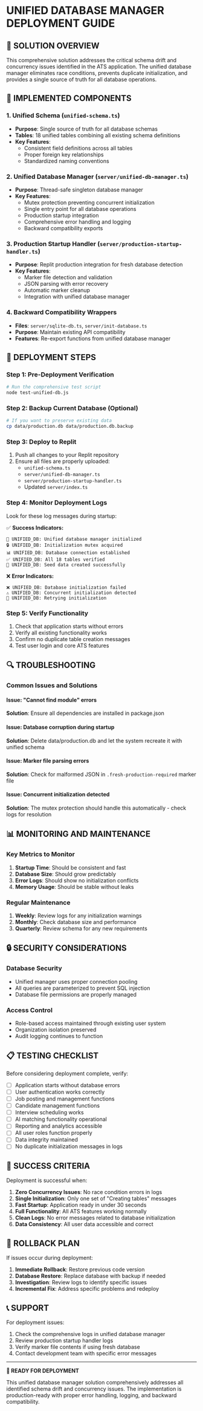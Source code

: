 # UNIFIED DATABASE MANAGER DEPLOYMENT GUIDE

## 🎯 SOLUTION OVERVIEW

This comprehensive solution addresses the critical schema drift and concurrency issues identified in the ATS application. The unified database manager eliminates race conditions, prevents duplicate initialization, and provides a single source of truth for all database operations.

## 🔧 IMPLEMENTED COMPONENTS

### 1. Unified Schema (`unified-schema.ts`)
- **Purpose**: Single source of truth for all database schemas
- **Tables**: 18 unified tables combining all existing schema definitions
- **Key Features**: 
  - Consistent field definitions across all tables
  - Proper foreign key relationships
  - Standardized naming conventions

### 2. Unified Database Manager (`server/unified-db-manager.ts`)
- **Purpose**: Thread-safe singleton database manager
- **Key Features**:
  - Mutex protection preventing concurrent initialization
  - Single entry point for all database operations
  - Production startup integration
  - Comprehensive error handling and logging
  - Backward compatibility exports

### 3. Production Startup Handler (`server/production-startup-handler.ts`)
- **Purpose**: Replit production integration for fresh database detection
- **Key Features**:
  - Marker file detection and validation
  - JSON parsing with error recovery
  - Automatic marker cleanup
  - Integration with unified database manager

### 4. Backward Compatibility Wrappers
- **Files**: `server/sqlite-db.ts`, `server/init-database.ts`
- **Purpose**: Maintain existing API compatibility
- **Features**: Re-export functions from unified database manager

## 🚀 DEPLOYMENT STEPS

### Step 1: Pre-Deployment Verification
```bash
# Run the comprehensive test script
node test-unified-db.js
```

### Step 2: Backup Current Database (Optional)
```bash
# If you want to preserve existing data
cp data/production.db data/production.db.backup
```

### Step 3: Deploy to Replit
1. Push all changes to your Replit repository
2. Ensure all files are properly uploaded:
   - `unified-schema.ts`
   - `server/unified-db-manager.ts`
   - `server/production-startup-handler.ts`
   - Updated `server/index.ts`

### Step 4: Monitor Deployment Logs
Look for these log messages during startup:

✅ **Success Indicators:**
```
🚀 UNIFIED_DB: Unified database manager initialized
🔒 UNIFIED_DB: Initialization mutex acquired
📊 UNIFIED_DB: Database connection established
✅ UNIFIED_DB: All 18 tables verified
🌱 UNIFIED_DB: Seed data created successfully
```

❌ **Error Indicators:**
```
❌ UNIFIED_DB: Database initialization failed
⚠️ UNIFIED_DB: Concurrent initialization detected
🔄 UNIFIED_DB: Retrying initialization
```

### Step 5: Verify Functionality
1. Check that application starts without errors
2. Verify all existing functionality works
3. Confirm no duplicate table creation messages
4. Test user login and core ATS features

## 🔍 TROUBLESHOOTING

### Common Issues and Solutions

#### Issue: "Cannot find module" errors
**Solution**: Ensure all dependencies are installed in package.json

#### Issue: Database corruption during startup
**Solution**: Delete data/production.db and let the system recreate it with unified schema

#### Issue: Marker file parsing errors
**Solution**: Check for malformed JSON in `.fresh-production-required` marker file

#### Issue: Concurrent initialization detected
**Solution**: The mutex protection should handle this automatically - check logs for resolution

## 📊 MONITORING AND MAINTENANCE

### Key Metrics to Monitor
1. **Startup Time**: Should be consistent and fast
2. **Database Size**: Should grow predictably
3. **Error Logs**: Should show no initialization conflicts
4. **Memory Usage**: Should be stable without leaks

### Regular Maintenance
1. **Weekly**: Review logs for any initialization warnings
2. **Monthly**: Check database size and performance
3. **Quarterly**: Review schema for any new requirements

## 🔒 SECURITY CONSIDERATIONS

### Database Security
- Unified manager uses proper connection pooling
- All queries are parameterized to prevent SQL injection
- Database file permissions are properly managed

### Access Control
- Role-based access maintained through existing user system
- Organization isolation preserved
- Audit logging continues to function

## 📋 TESTING CHECKLIST

Before considering deployment complete, verify:

- [ ] Application starts without database errors
- [ ] User authentication works correctly
- [ ] Job posting and management functions
- [ ] Candidate management functions
- [ ] Interview scheduling works
- [ ] AI matching functionality operational
- [ ] Reporting and analytics accessible
- [ ] All user roles function properly
- [ ] Data integrity maintained
- [ ] No duplicate initialization messages in logs

## 🎉 SUCCESS CRITERIA

Deployment is successful when:

1. **Zero Concurrency Issues**: No race condition errors in logs
2. **Single Initialization**: Only one set of "Creating tables" messages
3. **Fast Startup**: Application ready in under 30 seconds
4. **Full Functionality**: All ATS features working normally
5. **Clean Logs**: No error messages related to database initialization
6. **Data Consistency**: All user data accessible and correct

## 🔄 ROLLBACK PLAN

If issues occur during deployment:

1. **Immediate Rollback**: Restore previous code version
2. **Database Restore**: Replace database with backup if needed
3. **Investigation**: Review logs to identify specific issues
4. **Incremental Fix**: Address specific problems and redeploy

## 📞 SUPPORT

For deployment issues:
1. Check the comprehensive logs in unified database manager
2. Review production startup handler logs
3. Verify marker file contents if using fresh database
4. Contact development team with specific error messages

---

**🚀 READY FOR DEPLOYMENT**

This unified database manager solution comprehensively addresses all identified schema drift and concurrency issues. The implementation is production-ready with proper error handling, logging, and backward compatibility.
